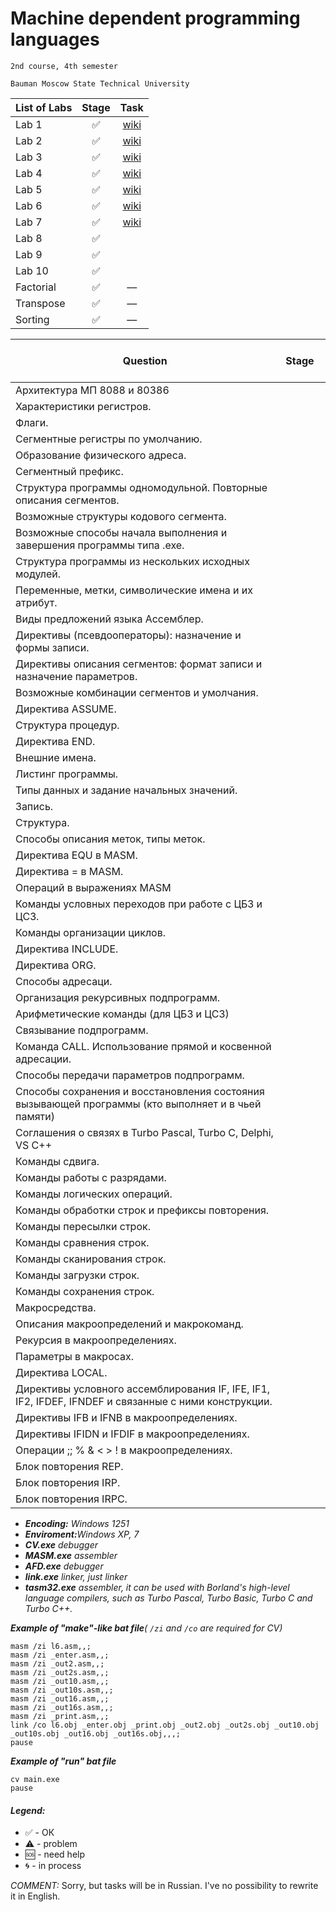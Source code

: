 # Machine dependent programming languages
    2nd course, 4th semester

    Bauman Moscow State Technical University

| List of Labs  |     Stage     |      Task     |
| ------------- |:-------------:|:-------------:|
| Lab 1| ✅ |<a href="https://github.com/Panda-Lewandowski/Machine-dependent-programming-languages/wiki/Lab-1">wiki</a>|
| Lab 2| ✅ |<a href="https://github.com/Panda-Lewandowski/Machine-dependent-programming-languages/wiki/Lab-2">wiki</a>|
| Lab 3| ✅ |<a href="https://github.com/Panda-Lewandowski/Machine-dependent-programming-languages/wiki/Lab-3">wiki</a>|
| Lab 4| ✅ |<a href="https://github.com/Panda-Lewandowski/Machine-dependent-programming-languages/wiki/Lab-4">wiki</a>|
| Lab 5| ✅ |<a href="https://github.com/Panda-Lewandowski/Machine-dependent-programming-languages/wiki/Lab-4">wiki</a>|
| Lab 6| ✅ |<a href="https://github.com/Panda-Lewandowski/Machine-dependent-programming-languages/wiki/Lab-6">wiki</a>|
| Lab 7| ✅ |<a href="https://github.com/Panda-Lewandowski/Machine-dependent-programming-languages/wiki/Lab-7">wiki</a>|
| Lab 8| ✅ |
| Lab 9| ✅ |
| Lab 10| ✅ |
|Factorial| ✅ |––|
|Transpose| ✅ |––|
|Sorting| ✅ |––|

| Question  |      Stage     |
| ------------- |:-------------:|
|Архитектура МП 8088 и 80386||
|Характеристики регистров.||
|Флаги.||
|Сегментные регистры по умолчанию.||
|Образование физического адреса.||
|Сегментный префикс.||
|Структура программы одномодульной. Повторные описания сегментов.||
|Возможные структуры кодового сегмента.||
|Возможные способы начала выполнения и завершения программы типа .exe.||
|Структура программы из нескольких исходных модулей.||
|Переменные, метки, символические имена и их атрибут.||
|Виды предложений языка Ассемблер.||
|Директивы (псевдооператоры): назначение и формы записи.||
|Директивы описания сегментов: формат записи и назначение параметров.||
|Возможные комбинации сегментов и умолчания.||
|Директива ASSUME.||
|Структура процедур.||
|Директива END.||
|Внешние имена.||
|Листинг программы.||
|Типы данных и задание начальных значений.||
|Запись.||
|Структура.||
|Способы описания меток, типы меток.||
|Директива EQU в MASM.||
|Директива = в MASM.||
|Операций в выражениях MASM||
|Команды условных переходов при работе с ЦБЗ и ЦСЗ.||
|Команды организации циклов.||
|Директива INCLUDE.||
|Директива ORG.||
|Способы адресаци.||
|Организация рекурсивных подпрограмм.||
|Арифметические команды (для ЦБЗ и ЦСЗ)||
|Связывание подпрограмм.||
|Команда CALL. Использование прямой и косвенной адресации.||
|Способы передачи параметров подпрограмм.||
|Способы сохранения и восстановления состояния вызывающей программы (кто выполняет и в чьей памяти)||
|Соглашения о связях в Turbo Рascal, Turbo C, Delphi, VS C++||
|Команды сдвига.||
|Команды работы с разрядами.||
|Команды логических операций.||
|Команды обработки строк и префиксы повторения.||
|Команды пересылки строк.||
|Команды сравнения строк.||
|Команды сканирования строк.||
|Команды загрузки строк.||
|Команды сохранения строк.||
|Макросредства.||
|Описания макроопределений и макрокоманд.||
|Рекурсия в макроопределениях.||
|Параметры в макросах.||
|Директива LOCAL.||
|Директивы условного ассемблирования IF, IFE, IF1, IF2, IFDEF, IFNDEF и связанные с ними конструкции.||
|Директивы IFB и IFNB в макроопределениях.||
|Директивы IFIDN и IFDIF в макроопределениях.||
|Операции ;; % & < > ! в макроопределениях.||
|Блок повторения REР.||
|Блок повторения IRР.||
|Блок повторения IRРC.||

<ul><li><i><b>Encoding:</b> Windows 1251 </i>
<li><i><b>Enviroment:</b>Windows XP, 7</i>
<li><i><b>CV.exe</b> debugger</i>
<li><i><b>MASM.exe</b> assembler</i>
<li><i><b>AFD.exe</b> debugger</i>
<li><i><b>link.exe</b> linker, just linker</i>
<li><i><b>tasm32.exe</b> assembler, it can be used with Borland's high-level language compilers, such as Turbo Pascal, Turbo Basic, Turbo C and Turbo C++.</i></ul>

<i><b>Example of "make"-like bat file</b>( `/zi` and `/co` are required for CV)</i>

    masm /zi l6.asm,,;
    masm /zi _enter.asm,,;
    masm /zi _out2.asm,,;
    masm /zi _out2s.asm,,;
    masm /zi _out10.asm,,;
    masm /zi _out10s.asm,,;
    masm /zi _out16.asm,,;
    masm /zi _out16s.asm,,;
    masm /zi _print.asm,,;
    link /co l6.obj _enter.obj _print.obj _out2.obj _out2s.obj _out10.obj _out10s.obj _out16.obj _out16s.obj,,,;
    pause
    
<i><b>Example of "run" bat file</b></i>

    cv main.exe
    pause
    
 #### <i>Legend:</i>
<ul>
<li>✅ - ОК
<li>⚠️ - problem
<li>🆘 - need help
<li>🌀 - in process
</ul>   

 <i>COMMENT: </i>Sorry, but tasks will be in Russian. I've no possibility to rewrite it in English.
